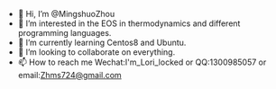 - 👋 Hi, I’m @MingshuoZhou
- 👀 I’m interested in the EOS in thermodynamics and different programming languages.
- 🌱 I’m currently learning Centos8 and Ubuntu.
- 💞️ I’m looking to collaborate on everything.
- 📫 How to reach me Wechat:I'm_Lori_locked or QQ:1300985057 or email:Zhms724@gmail.com

<!---
MingshuoZhou/MingshuoZhou is a ✨ special ✨ repository because its `README.md` (this file) appears on your GitHub profile.
You can click the Preview link to take a look at your changes.
--->
